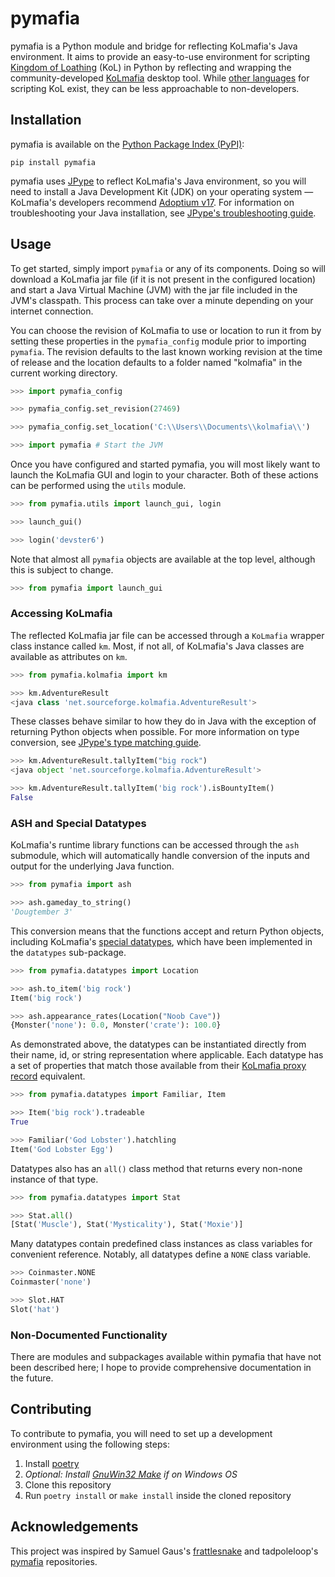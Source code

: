 # pymafia

pymafia is a Python module and bridge for reflecting KoLmafia's Java environment. It aims to provide an easy-to-use environment for scripting [Kingdom of Loathing](https://www.kingdomofloathing.com/) (KoL) in Python by reflecting and wrapping the community-developed [KoLmafia](https://github.com/kolmafia/kolmafia) desktop tool. While [other languages](https://loathing-associates-scripting-society.github.io/KoL-Scripting-Resources/) for scripting KoL exist, they can be less approachable to non-developers. 

## Installation
pymafia is available on the [Python Package Index (PyPI)](https://pypi.org/project/pymafia/):

```
pip install pymafia
```

pymafia uses [JPype](https://github.com/kivy/pyjnius) to reflect KoLmafia's Java environment, so you will need to install a Java Development Kit (JDK) on your operating system — KoLmafia's developers recommend [Adoptium v17](https://adoptium.net/index.html). For information on troubleshooting your Java installation, see [JPype's troubleshooting guide](https://jpype.readthedocs.io/en/latest/install.html#if-it-fails).

## Usage
To get started, simply import `pymafia` or any of its components. Doing so will download a KoLmafia jar file (if it is not present in the configured location) and start a Java Virtual Machine (JVM) with the jar file included in the JVM's classpath. This process can take over a minute depending on your internet connection. 

You can choose the revision of KoLmafia to use or location to run it from by setting these properties in the `pymafia_config` module prior to importing `pymafia`. The revision defaults to the last known working revision at the time of release and the location defaults to a folder named "kolmafia" in the current working directory.

```python
>>> import pymafia_config

>>> pymafia_config.set_revision(27469)

>>> pymafia_config.set_location('C:\\Users\\Documents\\kolmafia\\')

>>> import pymafia # Start the JVM
```

Once you have configured and started pymafia, you will most likely want to launch the KoLmafia GUI and login to your character. Both of these actions can be performed using the `utils` module.

```python
>>> from pymafia.utils import launch_gui, login

>>> launch_gui()

>>> login('devster6')
```

Note that almost all `pymafia` objects are available at the top level, although this is subject to change.

```python
>>> from pymafia import launch_gui
```

### Accessing KoLmafia
The reflected KoLmafia jar file can be accessed through a `KoLmafia` wrapper class instance called `km`. Most, if not all, of KoLmafia's Java classes are available as attributes on `km`.

```python
>>> from pymafia.kolmafia import km

>>> km.AdventureResult
<java class 'net.sourceforge.kolmafia.AdventureResult'>
```

These classes behave similar to how they do in Java with the exception of returning Python objects when possible. For more information on type conversion, see [JPype's type matching guide](https://jpype.readthedocs.io/en/latest/userguide.html#type-matching).

```python
>>> km.AdventureResult.tallyItem("big rock")
<java object 'net.sourceforge.kolmafia.AdventureResult'>

>>> km.AdventureResult.tallyItem('big rock').isBountyItem()
False
```

### ASH and Special Datatypes
KoLmafia's runtime library functions can be accessed through the `ash` submodule, which will automatically handle conversion of the inputs and output for the underlying Java function.

```python
>>> from pymafia import ash

>>> ash.gameday_to_string()
'Dougtember 3'
```

This conversion means that the functions accept and return Python objects, including KoLmafia's [special datatypes](https://wiki.kolmafia.us/index.php/Data_Types#Special_Datatypes), which have been implemented in the `datatypes` sub-package.

```python
>>> from pymafia.datatypes import Location

>>> ash.to_item('big rock')
Item('big rock')

>>> ash.appearance_rates(Location("Noob Cave"))
{Monster('none'): 0.0, Monster('crate'): 100.0}
```

As demonstrated above, the datatypes can be instantiated directly from their name, id, or string representation where applicable. Each datatype has a set of properties that match those available from their [KoLmafia proxy record](https://wiki.kolmafia.us/index.php/Proxy_Records) equivalent.

```python
>>> from pymafia.datatypes import Familiar, Item

>>> Item('big rock').tradeable
True

>>> Familiar('God Lobster').hatchling
Item('God Lobster Egg')
```

Datatypes also has an `all()` class method that returns every non-none instance of that type.

```python
>>> from pymafia.datatypes import Stat

>>> Stat.all()
[Stat('Muscle'), Stat('Mysticality'), Stat('Moxie')]
```

Many datatypes contain predefined class instances as class variables for convenient reference. Notably, all datatypes define a `NONE` class variable.

```python
>>> Coinmaster.NONE
Coinmaster('none')

>>> Slot.HAT
Slot('hat')
```

### Non-Documented Functionality
There are modules and subpackages available within pymafia that have not been described here; I hope to provide comprehensive documentation in the future.

## Contributing
To contribute to pymafia, you will need to set up a development environment using the following steps:
1. Install [poetry](https://python-poetry.org/)
2. *Optional: Install [GnuWin32 Make](https://gnuwin32.sourceforge.net/packages/make.htm) if on Windows OS*
3. Clone this repository
4. Run `poetry install` or `make install` inside the cloned repository


## Acknowledgements

This project was inspired by Samuel Gaus's [frattlesnake](https://github.com/gausie/frattlesnake) and tadpoleloop's [pymafia](https://github.com/tadpoleloop/pymafia) repositories.

